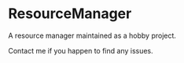 # ResourceManager

A resource manager maintained as a hobby project. 

Contact me if you happen to find any issues.
